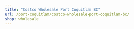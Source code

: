 ```yaml
---
title: "Costco Wholesale Port Coquitlam BC"
url: /port-coquitlam/costco-wholesale-port-coquitlam-bc/
shop: wholesale
---
```

